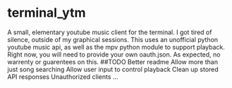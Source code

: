 # terminal_ytm
A small, elementary youtube music client for the terminal.
I got tired of silence, outside of my graphical sessions.
This uses an unofficial python youtube music api, as well as the mpv python module to support playback.
Right now, you will need to provide your own oauth.json.
As expected, no warrenty or guarentees on this.
##TODO
Better readme
Allow more than just song searching
Allow user input to control playback
Clean up stored API responses
Unauthorized clients
...

